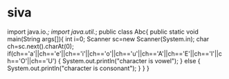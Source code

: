 # siva
import java.io.*;
import java.util.*;
public class Abc{
public static void main(String args[]){
int i=0;
Scanner sc=new Scanner(System.in);
char ch=sc.next().charAt(0);
if(ch=='a'||ch=='e'||ch=='i'||ch=='o'||ch=='u'||ch=='A'||ch=='E'||ch=='I'||ch=='O'||ch=='U')
{
System.out.println("character is vowel");
}
else
{
System.out.println("character is consonant");
}
}
}
